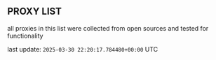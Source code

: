 ## PROXY LIST

all proxies in this list were collected from open sources and tested for functionality

last update: `2025-03-30 22:20:17.784480+00:00` UTC